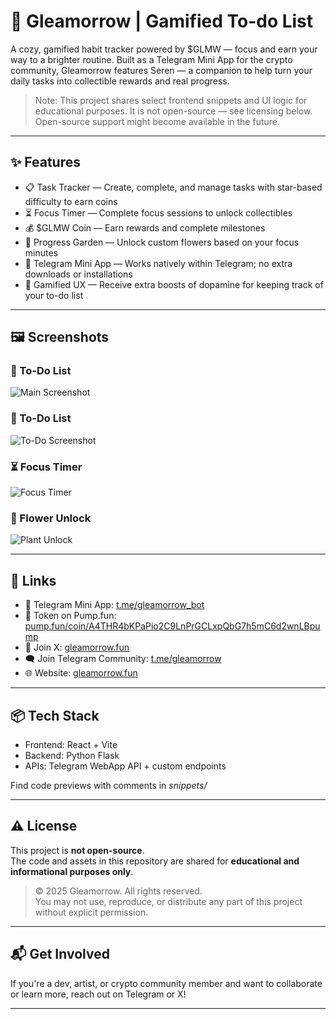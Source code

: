 # 🌱 Gleamorrow | Gamified To-do List

A cozy, gamified habit tracker powered by $GLMW — focus and earn your way to a brighter routine. Built as a Telegram Mini App for the crypto community, Gleamorrow features Seren — a companion to help turn your daily tasks into collectible rewards and real progress.

> Note: This project shares select frontend snippets and UI logic for educational purposes. It is not open-source — see licensing below. Open-source support might become available in the future.

---

## ✨ Features

- 📋 Task Tracker — Create, complete, and manage tasks with star-based difficulty to earn coins
- ⏳ Focus Timer — Complete focus sessions to unlock collectibles
- 💰 $GLMW Coin — Earn rewards and complete milestones
- 🌻 Progress Garden — Unlock custom flowers based on your focus minutes
- 📱 Telegram Mini App — Works natively within Telegram; no extra downloads or installations
- 💬 Gamified UX — Receive extra boosts of dopamine for keeping track of your to-do list

---

## 🖼️ Screenshots

### 🌟 To-Do List
![Main Screenshot](./screenshots/main.png)

### 🌟 To-Do List
![To-Do Screenshot](./screenshots/todo.png)

### ⏳ Focus Timer
![Focus Timer](./screenshots/focus-timer.png)

### 🌻 Flower Unlock
![Plant Unlock](./screenshots/plant-collection.png)

---

## 🔗 Links

- 🌟 Telegram Mini App: [t.me/gleamorrow_bot](https://t.me/gleamorrow_bot)
- 💸 Token on Pump.fun: [pump.fun/coin/A4THR4bKPaPio2C9LnPrGCLxpQbG7h5mC6d2wnLBpump](https://pump.fun/coin/A4THR4bKPaPio2C9LnPrGCLxpQbG7h5mC6d2wnLBpump)
- 🚀 Join X: [gleamorrow.fun](https://gleamorrow.fun/)
- 🗨️ Join Telegram Community: [t.me/gleamorrow](https://t.me/gleamorrow)
- 🌐 Website: [gleamorrow.fun](https://gleamorrow.fun/)

---

## 📦 Tech Stack

- Frontend: React + Vite  
- Backend: Python Flask 
- APIs: Telegram WebApp API + custom endpoints

Find code previews with comments in *snippets/*

---

## ⚠️ License

This project is **not open-source**.  
The code and assets in this repository are shared for **educational and informational purposes only**.

> © 2025 Gleamorrow. All rights reserved.  
> You may not use, reproduce, or distribute any part of this project without explicit permission.  

---

## 📬 Get Involved

If you're a dev, artist, or crypto community member and want to collaborate or learn more, reach out on Telegram or X!

---

